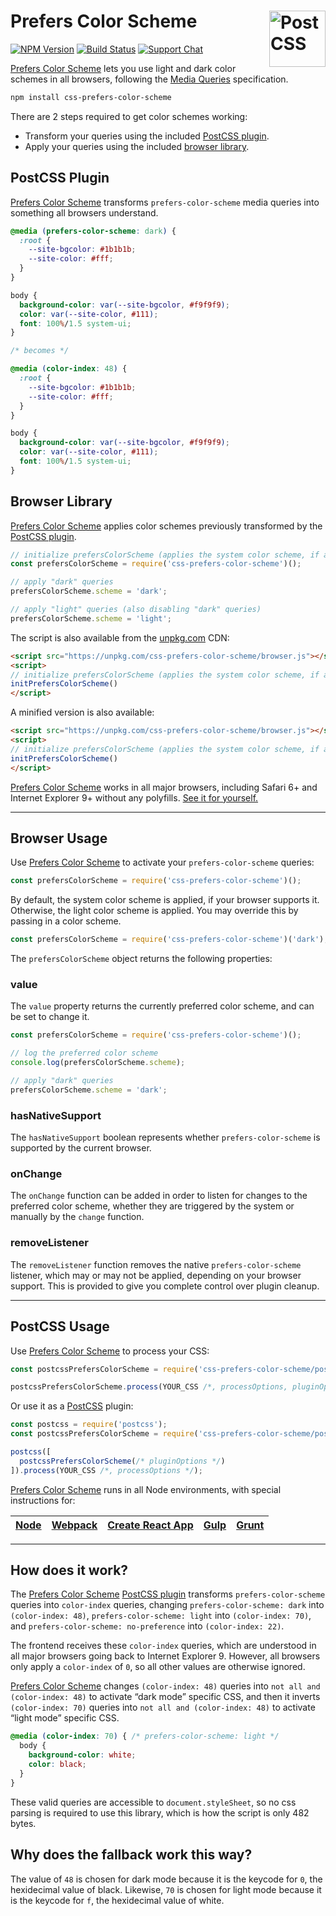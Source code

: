 # Prefers Color Scheme [<img src="https://jonathantneal.github.io/dom-logo.svg" alt="PostCSS" width="90" height="90" align="right">][Prefers Color Scheme]

[![NPM Version][npm-img]][npm-url]
[![Build Status][cli-img]][cli-url]
[![Support Chat][git-img]][git-url]

[Prefers Color Scheme] lets you use light and dark color schemes in all
browsers, following the [Media Queries] specification.

```bash
npm install css-prefers-color-scheme
```

There are 2 steps required to get color schemes working:

- Transform your queries using the included [PostCSS plugin](#PostCSS-Plugin).
- Apply your queries using the included [browser library](#Browser-Library).

## PostCSS Plugin

[Prefers Color Scheme] transforms `prefers-color-scheme` media queries into
something all browsers understand.

```css
@media (prefers-color-scheme: dark) {
  :root {
    --site-bgcolor: #1b1b1b;
    --site-color: #fff;
  }
}

body {
  background-color: var(--site-bgcolor, #f9f9f9);
  color: var(--site-color, #111);
  font: 100%/1.5 system-ui;
}

/* becomes */

@media (color-index: 48) {
  :root {
    --site-bgcolor: #1b1b1b;
    --site-color: #fff;
  }
}

body {
  background-color: var(--site-bgcolor, #f9f9f9);
  color: var(--site-color, #111);
  font: 100%/1.5 system-ui;
}
```

## Browser Library

[Prefers Color Scheme] applies color schemes previously transformed by the
[PostCSS plugin](#PostCSS-Plugin).

```js
// initialize prefersColorScheme (applies the system color scheme, if available)
const prefersColorScheme = require('css-prefers-color-scheme')();

// apply "dark" queries
prefersColorScheme.scheme = 'dark';

// apply "light" queries (also disabling "dark" queries)
prefersColorScheme.scheme = 'light';
```

The script is also available from the [unpkg.com](https://unpkg.com/) CDN:

```html
<script src="https://unpkg.com/css-prefers-color-scheme/browser.js"></script>
<script>
// initialize prefersColorScheme (applies the system color scheme, if available)
initPrefersColorScheme()
</script>
```

A minified version is also available:

```html
<script src="https://unpkg.com/css-prefers-color-scheme/browser.js"></script>
<script>
// initialize prefersColorScheme (applies the system color scheme, if available)
initPrefersColorScheme()
</script>
```

[Prefers Color Scheme] works in all major browsers, including Safari 6+ and
Internet Explorer 9+ without any polyfills.
[See it for yourself.](https://app.crossbrowsertesting.com/public/i76b092cd2b52b86/screenshots/z25c0ccdfcc9c9b8956f?size=medium&type=windowed)

---

## Browser Usage

Use [Prefers Color Scheme] to activate your `prefers-color-scheme` queries:

```js
const prefersColorScheme = require('css-prefers-color-scheme')();
```

By default, the system color scheme is applied, if your browser supports it.
Otherwise, the light color scheme is applied. You may override this by passing
in a color scheme.

```js
const prefersColorScheme = require('css-prefers-color-scheme')('dark');
```

The `prefersColorScheme` object returns the following properties:

### value

The `value` property returns the currently preferred color scheme, and can be
set to change it.

```js
const prefersColorScheme = require('css-prefers-color-scheme')();

// log the preferred color scheme
console.log(prefersColorScheme.scheme);

// apply "dark" queries
prefersColorScheme.scheme = 'dark';
```

### hasNativeSupport

The `hasNativeSupport` boolean represents whether `prefers-color-scheme` is
supported by the current browser.

### onChange

The `onChange` function can be added in order to listen for changes to the
preferred color scheme, whether they are triggered by the system or manually by
the `change` function.

### removeListener

The `removeListener` function removes the native `prefers-color-scheme`
listener, which may or may not be applied, depending on your browser support.
This is provided to give you complete control over plugin cleanup.

---

## PostCSS Usage

Use [Prefers Color Scheme] to process your CSS:

```js
const postcssPrefersColorScheme = require('css-prefers-color-scheme/postcss');

postcssPrefersColorScheme.process(YOUR_CSS /*, processOptions, pluginOptions */);
```

Or use it as a [PostCSS] plugin:

```js
const postcss = require('postcss');
const postcssPrefersColorScheme = require('css-prefers-color-scheme/postcss');

postcss([
  postcssPrefersColorScheme(/* pluginOptions */)
]).process(YOUR_CSS /*, processOptions */);
```

[Prefers Color Scheme] runs in all Node environments, with special
instructions for:

| [Node](INSTALL.md#node) | [Webpack](INSTALL.md#webpack) | [Create React App](INSTALL.md#create-react-app) | [Gulp](INSTALL.md#gulp) | [Grunt](INSTALL.md#grunt) |
| --- | --- | --- | --- | --- |

---

## How does it work?

The [Prefers Color Scheme] [PostCSS plugin](#PostCSS-Plugin) transforms
`prefers-color-scheme` queries into `color-index` queries, changing
`prefers-color-scheme: dark` into `(color-index: 48)`,
`prefers-color-scheme: light` into `(color-index: 70)`, and
`prefers-color-scheme: no-preference` into `(color-index: 22)`.

The frontend receives these `color-index` queries, which are understood in all
major browsers going back to Internet Explorer 9. However, all browsers only
apply a `color-index` of `0`, so all other values are otherwise ignored.

[Prefers Color Scheme] changes `(color-index: 48)` queries into
`not all and (color-index: 48)` to activate “dark mode” specific CSS, and then
it inverts `(color-index: 70)` queries into `not all and (color-index: 48)`
to activate “light mode” specific CSS.

```css
@media (color-index: 70) { /* prefers-color-scheme: light */
  body {
    background-color: white;
    color: black;
  }
}
```

These valid queries are accessible to `document.styleSheet`, so no css parsing
is required to use this library, which is how the script is only 482 bytes.

## Why does the fallback work this way?

The value of `48` is chosen for dark mode because it is the keycode for `0`,
the hexidecimal value of black. Likewise, `70` is chosen for light mode because
it is the keycode for `f`, the hexidecimal value of white.

[cli-img]: https://img.shields.io/travis/csstools/css-prefers-color-scheme.svg
[cli-url]: https://travis-ci.org/csstools/css-prefers-color-scheme
[git-img]: https://img.shields.io/badge/support-chat-blue.svg
[git-url]: https://gitter.im/postcss/postcss
[npm-img]: https://img.shields.io/npm/v/css-prefers-color-scheme.svg
[npm-url]: https://www.npmjs.com/package/css-prefers-color-scheme

[PostCSS]: https://github.com/postcss/postcss
[Prefers Color Scheme]: https://github.com/csstools/css-prefers-color-scheme
[Media Queries]: https://drafts.csswg.org/mediaqueries-5/#descdef-media-prefers-color-scheme
